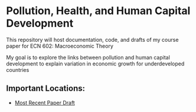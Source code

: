 # Pollution, Health, and Human Capital Development

This repository will host documentation, code, and drafts of my course paper for ECN 602: Macroeconomic Theory

My goal is to explore the links between pollution and human capital development to explain variation in economic growth for underdeveloped countries 

## Important Locations:

- [Most Recent Paper Draft](https://github.com/eldreddyl/pollution-human-capital/blob/main/pollution_draft.tex)
